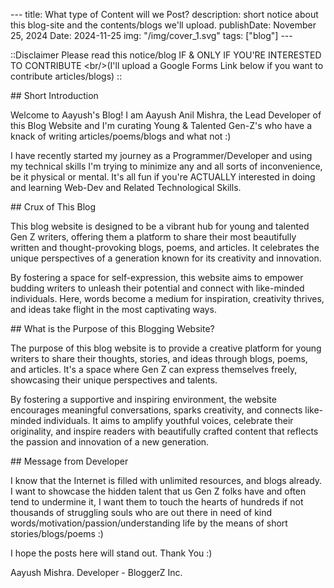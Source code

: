 \-\-- title: What type of Content will we Post? description: short
notice about this blog-site and the contents/blogs we\'ll upload.
publishDate: November 25, 2024 Date: 2024-11-25 img:
\"/img/cover_1.svg\" tags: \[\"blog\"\] \-\--

::Disclaimer Please read this notice/blog IF & ONLY IF YOU\'RE
INTERESTED TO CONTRIBUTE \<br/\>(I\'ll upload a Google Forms Link below
if you want to contribute articles/blogs) ::

\## Short Introduction

Welcome to Aayush\'s Blog! I am Aayush Anil Mishra, the Lead Developer
of this Blog Website and I\'m curating Young & Talented Gen-Z\'s who
have a knack of writing articles/poems/blogs and what not :)

I have recently started my journey as a Programmer/Developer and using
my technical skills I\'m trying to minimize any and all sorts of
inconvenience, be it physical or mental. It\'s all fun if you\'re
ACTUALLY interested in doing and learning Web-Dev and Related
Technological Skills.

\## Crux of This Blog

This blog website is designed to be a vibrant hub for young and talented
Gen Z writers, offering them a platform to share their most beautifully
written and thought-provoking blogs, poems, and articles. It celebrates
the unique perspectives of a generation known for its creativity and
innovation.

By fostering a space for self-expression, this website aims to empower
budding writers to unleash their potential and connect with like-minded
individuals. Here, words become a medium for inspiration, creativity
thrives, and ideas take flight in the most captivating ways.

\## What is the Purpose of this Blogging Website?

The purpose of this blog website is to provide a creative platform for
young writers to share their thoughts, stories, and ideas through blogs,
poems, and articles. It's a space where Gen Z can express themselves
freely, showcasing their unique perspectives and talents.

By fostering a supportive and inspiring environment, the website
encourages meaningful conversations, sparks creativity, and connects
like-minded individuals. It aims to amplify youthful voices, celebrate
their originality, and inspire readers with beautifully crafted content
that reflects the passion and innovation of a new generation.

\## Message from Developer

I know that the Internet is filled with unlimited resources, and blogs
already. I want to showcase the hidden talent that us Gen Z folks have
and often tend to undermine it, I want them to touch the hearts of
hundreds if not thousands of struggling souls who are out there in need
of kind words/motivation/passion/understanding life by the means of
short stories/blogs/poems :)

I hope the posts here will stand out. Thank You :)

Aayush Mishra. Developer - BloggerZ Inc.
